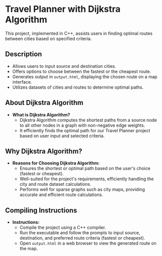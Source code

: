 # Travel Planner with Dijkstra Algorithm

This project, implemented in C++, assists users in finding optimal routes between cities based on specified criteria.

## Description

- Allows users to input source and destination cities.
- Offers options to choose between the fastest or the cheapest route.
- Generates output in `output.html`, displaying the chosen route on a map interface.
- Utilizes datasets of cities and routes to determine optimal paths.

## About Dijkstra Algorithm

- **What is Dijkstra Algorithm?**
  - Dijkstra Algorithm computes the shortest paths from a source node to all other nodes in a graph with non-negative edge weights.
  - It efficiently finds the optimal path for our Travel Planner project based on user input and selected criteria.

## Why Dijkstra Algorithm?

- **Reasons for Choosing Dijkstra Algorithm:**
  - Ensures the shortest or optimal path based on the user's choice (fastest or cheapest).
  - Well-suited for the project's requirements, efficiently handling the city and route dataset calculations.
  - Performs well for sparse graphs such as city maps, providing accurate and efficient route calculations.

## Compiling Instructions

- **Instructions:**
  - Compile the project using a C++ compiler.
  - Run the executable and follow the prompts to input source, destination, and preferred route criteria (fastest or cheapest).
  - Open `output.html` in a web browser to view the generated route on the map.

